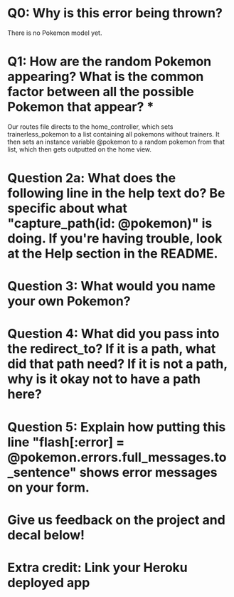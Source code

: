 # Q0: Why is this error being thrown?
There is no Pokemon model yet.

# Q1: How are the random Pokemon appearing? What is the common factor between all the possible Pokemon that appear? *
Our routes file directs to the home_controller, which sets trainerless_pokemon to a list containing all pokemons without trainers. It then sets an instance variable @pokemon to a random pokemon from that list, which then gets outputted on the home view. 

# Question 2a: What does the following line in the help text do? Be specific about what "capture_path(id: @pokemon)" is doing. If you're having trouble, look at the Help section in the README.

# Question 3: What would you name your own Pokemon?

# Question 4: What did you pass into the redirect_to? If it is a path, what did that path need? If it is not a path, why is it okay not to have a path here?

# Question 5: Explain how putting this line "flash[:error] = @pokemon.errors.full_messages.to_sentence" shows error messages on your form.

# Give us feedback on the project and decal below!

# Extra credit: Link your Heroku deployed app
